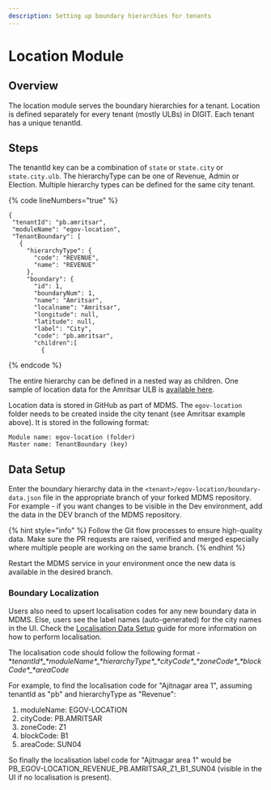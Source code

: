 ```yaml
---
description: Setting up boundary hierarchies for tenants
---
```


# Location Module

## Overview

The location module serves the boundary hierarchies for a tenant. Location is defined separately for every tenant (mostly ULBs) in DIGIT. Each tenant has a unique tenantId.

## Steps

The tenantId key can be a combination of `state` or `state.city` or `state.city.ulb`. The hierarchyType can be one of Revenue, Admin or Election. Multiple hierarchy types can be defined for the same city tenant.

{% code lineNumbers="true" %}
```
{
 "tenantId": "pb.amritsar",
 "moduleName": "egov-location",
 "TenantBoundary": [
   {
     "hierarchyType": {
       "code": "REVENUE",
       "name": "REVENUE"
     },
     "boundary": {
       "id": 1,
       "boundaryNum": 1,
       "name": "Amritsar",
       "localname": "Amritsar",
       "longitude": null,
       "latitude": null,
       "label": "City",
       "code": "pb.amritsar",
       "children":[
         {
```
{% endcode %}

The entire hierarchy can be defined in a nested way as children. One sample of location data for the Amritsar ULB is [available here](https://github.com/egovernments/egov-mdms-data/blob/DEV/data/pb/amritsar/egov-location/boundary-data.json).&#x20;

Location data is stored in GitHub as part of MDMS. The `egov-location` folder needs to be created inside the city tenant (see Amritsar example above). It is stored in the following format:

```
Module name: egov-location (folder) 
Master name: TenantBoundary (key)
```

## Data Setup&#x20;

Enter the boundary hierarchy data in the `<tenant>/egov-location/boundary-data.json` file in the appropriate branch of your forked MDMS repository. For example - if you want changes to be visible in the Dev environment, add the data in the DEV branch of the MDMS repository.&#x20;

{% hint style="info" %}
Follow the Git flow processes to ensure high-quality data. Make sure the PR requests are raised, verified and merged especially where multiple people are working on the same branch.
{% endhint %}

Restart the MDMS service in your environment once the new data is available in the desired branch.

### Boundary Localization

Users also need to upsert localisation codes for any new boundary data in MDMS. Else, users see the label names (auto-generated) for the city names in the UI. Check the [Localisation Data Setup](localisation-module.md) guide for more information on how to perform localisation.&#x20;

The localisation code should follow the following format - \*_tenantId\*\_\*moduleName\*\_\*hierarchyType\*\_\*cityCode\*\_\*zoneCode\*\_\*blockCode\*\_\*areaCode_

For example, to find the localisation code for "Ajitnagar area 1", assuming tenantId as "pb" and hierarchyType as "Revenue":

1. moduleName: EGOV-LOCATION
2. cityCode: PB.AMRITSAR
3. zoneCode: Z1
4. blockCode: B1
5. areaCode: SUN04

So finally the localisation label code for "Ajitnagar area 1" would be PB\_EGOV-LOCATION\_REVENUE\_PB.AMRITSAR\_Z1\_B1\_SUN04 (visible in the UI if no localisation is present).&#x20;
